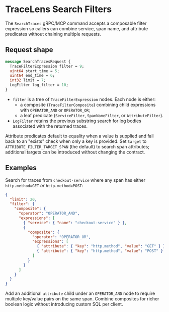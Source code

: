 # TraceLens Search Filters

The `SearchTraces` gRPC/MCP command accepts a composable filter expression so callers can
combine service, span name, and attribute predicates without chaining multiple requests.

## Request shape

```proto
message SearchTracesRequest {
  TraceFilterExpression filter = 9;
  uint64 start_time = 5;
  uint64 end_time = 6;
  int32 limit = 7;
  LogFilter log_filter = 10;
}
```

- `filter` is a tree of `TraceFilterExpression` nodes. Each node is either:
  - a composite (`TraceFilterComposite`) combining child expressions with `OPERATOR_AND` or `OPERATOR_OR`;
  - a leaf predicate (`ServiceFilter`, `SpanNameFilter`, or `AttributeFilter`).
- `LogFilter` retains the previous substring search for log bodies associated with the returned traces.

Attribute predicates default to equality when a value is supplied and fall back to an
"exists" check when only a key is provided. Set `target` to `ATTRIBUTE_FILTER_TARGET_SPAN`
(the default) to search span attributes; additional targets can be introduced without
changing the contract.

## Examples

Search for traces from `checkout-service` where any span has either
`http.method=GET` *or* `http.method=POST`:

```json
{
  "limit": 20,
  "filter": {
    "composite": {
      "operator": "OPERATOR_AND",
      "expressions": [
        { "service": { "name": "checkout-service" } },
        {
          "composite": {
            "operator": "OPERATOR_OR",
            "expressions": [
              { "attribute": { "key": "http.method", "value": "GET" } },
              { "attribute": { "key": "http.method", "value": "POST" } }
            ]
          }
        }
      ]
    }
  }
}
```

Add an additional `attribute` child under an `OPERATOR_AND` node to require multiple
key/value pairs on the same span. Combine composites for richer boolean logic without
introducing custom SQL per client.
